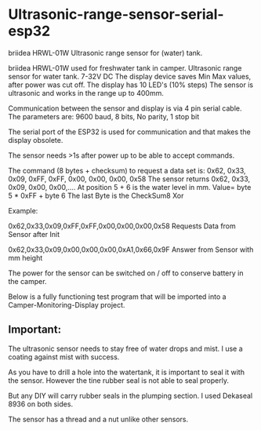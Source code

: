 # Ultrasonic-range-sensor-serial-esp32
briidea HRWL-01W Ultrasonic range sensor for (water) tank.

briidea HRWL-01W used for freshwater tank in camper.
Ultrasonic range sensor for water tank.
7-32V DC
The display device saves Min Max values, after power was cut off.
The display has 10 LED's (10% steps)
The sensor is ultrasonic and works in the range up to 400mm.

Communication between the sensor and display is via 4 pin serial cable.
The parameters are: 9600 baud, 8 bits, No parity, 1 stop bit

The serial port of the ESP32 is used for communication and that makes the display obsolete.

The sensor needs >1s after power up to be able to accept commands.

The command (8 bytes + checksum) to request a data set is: 0x62, 0x33, 0x09, 0xFF, 0xFF, 0x00, 0x00, 0x00, 0x58
The sensor returns 0x62, 0x33, 0x09, 0x00, 0x00,.... At position 5 + 6 is the water level in mm.
Value= byte 5 * 0xFF + byte 6
The last Byte is the CheckSum8 Xor

Example:

0x62,0x33,0x09,0xFF,0xFF,0x00,0x00,0x00,0x58		Requests Data from Sensor after Init

0x62,0x33,0x09,0x00,0x00,0x00,0xA1,0x66,0x9F		Answer from Sensor with mm height

The power for the sensor can be switched on / off to conserve battery in the camper.

Below is a fully functioning test program that will be imported into a Camper-Monitoring-Display project.



## Important:
The ultrasonic sensor needs to stay free of water drops and mist. I use a coating against mist with success.

As you have to drill a hole into the watertank, it is important to seal it with the sensor. However the tine rubber seal is not able to seal properly.

But any DIY will carry rubber seals in the plumping section. I used Dekaseal 8936 on both sides.

The sensor has a thread and a nut unlike other sensors.
